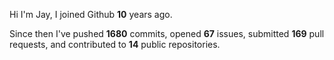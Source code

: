 Hi I'm Jay, I joined Github **10** years ago.

Since then I've pushed **1680** commits, opened **67** issues, submitted **169** pull requests, and contributed to **14** public repositories.
